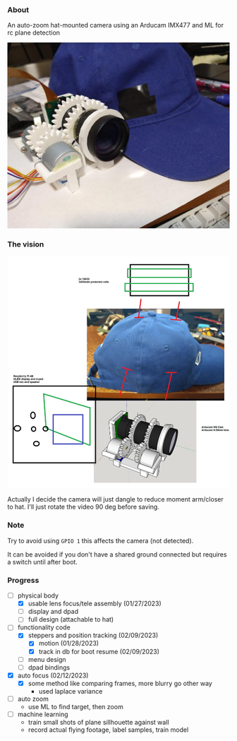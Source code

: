 ### About

An auto-zoom hat-mounted camera using an Arducam IMX477 and ML for rc plane detection

<img src="./devlog/images/ml-hat-cam.JPG"/>

### The vision

<img src="./devlog/images/layout.jpg"/>

Actually I decide the camera will just dangle to reduce moment arm/closer to hat. I'll just rotate the video 90 deg before saving.

### Note

Try to avoid using `GPIO 1` this affects the camera (not detected).

It can be avoided if you don't have a shared ground connected but requires a switch until after boot.

### Progress
- [ ] physical body
  - [x] usable lens focus/tele assembly (01/27/2023)
  - [ ] display and dpad
  - [ ] full design (attachable to hat)
- [ ] functionality code
  - [x] steppers and position tracking (02/09/2023)
    - [x] motion (01/28/2023)
    - [x] track in db for boot resume (02/09/2023)
  - [ ] menu design
  - [ ] dpad bindings
- [x] auto focus (02/12/2023)
  - [x] some method like comparing frames, more blurry go other way
    - used laplace variance
- [ ] auto zoom
  - use ML to find target, then zoom
- [ ] machine learning
  - train small shots of plane sillhouette against wall
  - record actual flying footage, label samples, train model
